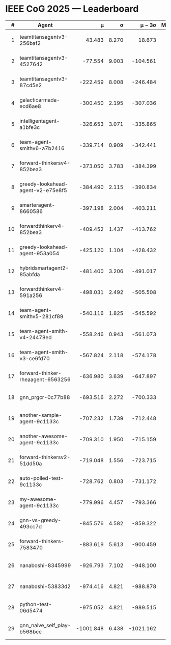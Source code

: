 # IEEE CoG 2025 — Leaderboard

| # | Agent | μ | σ | μ − 3σ | Matches | Updated |
|---:|---|---:|---:|---:|---:|---|
| 1 | teamtitansagentv3-256baf2 | 43.483 | 8.270 | 18.673 | 19116 | 2025-08-24 13:36 |
| 2 | teamtitansagentv3-4527642 | -77.554 | 9.003 | -104.561 | 18810 | 2025-08-24 13:36 |
| 3 | teamtitansagentv3-87cd5e2 | -222.459 | 8.008 | -246.484 | 20006 | 2025-08-24 13:36 |
| 4 | galacticarmada-ecd6ae8 | -300.450 | 2.195 | -307.036 | 17600 | 2025-08-24 13:36 |
| 5 | intelligentagent-a1bfe3c | -326.653 | 3.071 | -335.865 | 16043 | 2025-08-24 13:36 |
| 6 | team-agent-smithv6-a7b2416 | -339.714 | 0.909 | -342.441 | 18900 | 2025-08-24 13:36 |
| 7 | forward-thinkersv4-852bea3 | -373.050 | 3.783 | -384.399 | 15297 | 2025-08-24 13:36 |
| 8 | greedy-lookahead-agent-v2-e75e8f5 | -384.490 | 2.115 | -390.834 | 19330 | 2025-08-24 13:36 |
| 9 | smarteragent-8660586 | -397.198 | 2.004 | -403.211 | 15846 | 2025-08-24 13:36 |
| 10 | forwardthinkerv4-852bea3 | -409.452 | 1.437 | -413.762 | 15652 | 2025-08-24 13:36 |
| 11 | greedy-lookahead-agent-953a054 | -425.120 | 1.104 | -428.432 | 17670 | 2025-08-24 13:36 |
| 12 | hybridsmartagent2-85abfda | -481.400 | 3.206 | -491.017 | 15854 | 2025-08-24 13:36 |
| 13 | forwardthinkerv4-591a256 | -498.031 | 2.492 | -505.508 | 15706 | 2025-08-24 13:36 |
| 14 | team-agent-smithv5-281cf89 | -540.116 | 1.825 | -545.592 | 18480 | 2025-08-24 13:36 |
| 15 | team-agent-smith-v4-24478ed | -558.246 | 0.943 | -561.073 | 19276 | 2025-08-24 13:36 |
| 16 | team-agent-smith-v3-ce6fd70 | -567.824 | 2.118 | -574.178 | 19796 | 2025-08-24 13:36 |
| 17 | forward-thinker-rheaagent-6563256 | -636.980 | 3.639 | -647.897 | 17876 | 2025-08-24 13:36 |
| 18 | gnn_prgcr-0c77b88 | -693.516 | 2.272 | -700.333 | 16800 | 2025-08-24 13:36 |
| 19 | another-sample-agent-9c1133c | -707.232 | 1.739 | -712.448 | 18960 | 2025-08-24 13:36 |
| 20 | another-awesome-agent-9c1133c | -709.310 | 1.950 | -715.159 | 20360 | 2025-08-24 13:36 |
| 21 | forward-thinkersv2-51dd50a | -719.048 | 1.556 | -723.715 | 18236 | 2025-08-24 13:36 |
| 22 | auto-polled-test-9c1133c | -728.762 | 0.803 | -731.172 | 19700 | 2025-08-24 13:36 |
| 23 | my-awesome-agent-9c1133c | -779.996 | 4.457 | -793.366 | 18900 | 2025-08-24 13:36 |
| 24 | gnn-vs-greedy-493cc7d | -845.576 | 4.582 | -859.322 | 14980 | 2025-08-24 13:36 |
| 25 | forward-thinkers-7583470 | -883.619 | 5.613 | -900.459 | 17580 | 2025-08-24 13:36 |
| 26 | nanaboshi-8345999 | -926.793 | 7.102 | -948.100 | 15470 | 2025-08-24 13:36 |
| 27 | nanaboshi-53833d2 | -974.416 | 4.821 | -988.878 | 14800 | 2025-08-24 13:36 |
| 28 | python-test-06d5474 | -975.052 | 4.821 | -989.515 | 15070 | 2025-08-24 13:36 |
| 29 | gnn_naive_self_play-b568bee | -1001.848 | 6.438 | -1021.162 | 14920 | 2025-08-24 13:36 |
